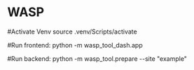 # WASP

#Activate Venv source .venv/Scripts/activate

#Run frontend: python -m wasp_tool_dash.app

#Run backend:  python -m wasp_tool.prepare --site "example"